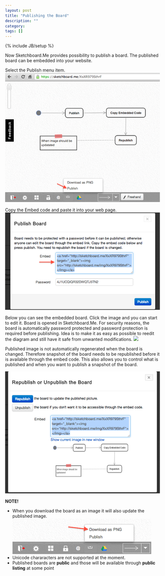 ```yaml
---
layout: post
title: "Publishing the Board"
description: ""
category: 
tags: []
---
```

{% include JB/setup %}

Now Sketchboard.Me provides possibility to publish a board. The published board can be embedded into your website.

Select the Publish menu item.
![Publish menu item](/images/publish-menu.png)

Copy the Embed code and paste it into your web page. 
![Embed Code](/images/embed-code.png)

Below you can see the embedded board. Click the image and you can start to edit it. Board is opened in Sketchboard.Me. For security reasons, the board is automatically password protected and password protection is required before publishing. Idea is to make it as easy as possible to reedit the diagram and still have it safe from unwanted modifications. 
<a href="http://sketchboard.me/XxXR979SthrF" target="_blank"><img src="http://sketchboard.me/img/XxXR979SthrF"></img></a>

Published image is not automatically regenerated when the board is changed. Therefore snapshot of the board needs to be republished before it is available through the embed code. This also allows you to control what is published and when you want to publish a snapshot of the board.

![Republish](/images/republish.png)

**NOTE!** 

* When you download the board as an image it will also update the published image.
![Download Menu Item](/images/download-menu-item.png)
* Unicode chararacters are not supported at the moment.
* Published boards are **public** and those will be available through **public listing** at some point
